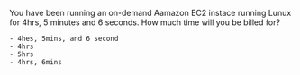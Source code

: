 You have been running an on-demand Aamazon EC2 instace running Lunux for 4hrs, 5 minutes and 6 seconds. How much time will you be billed for?

    - 4hes, 5mins, and 6 second
    - 4hrs
    - 5hrs
    - 4hrs, 6mins